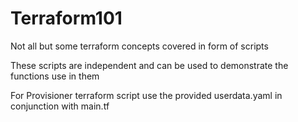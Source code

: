 # Terraform101
Not all but some terraform concepts covered in form of scripts

These scripts are independent and can be used to demonstrate the functions use in them

For Provisioner terraform script use the provided userdata.yaml in conjunction with main.tf
